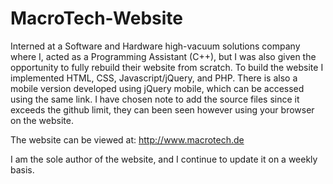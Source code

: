 # MacroTech-Website
Interned at a Software and Hardware high-vacuum solutions company where I, acted as a Programming Assistant (C++), but I was also given the opportunity to fully rebuild their website from scratch. To build the website I implemented HTML, CSS, Javascript/jQuery, and PHP. There is also a mobile version developed using jQuery mobile, which can be accessed using the same link. I have chosen note to add the source files since it exceeds the github limit, they can been seen however using your browser on the website. 

The website can be viewed at: http://www.macrotech.de

I am the sole author of the website, and I continue to update it on a weekly basis. 
